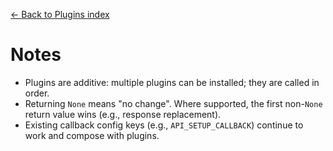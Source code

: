 [← Back to Plugins index](index.md)

# Notes
- Plugins are additive: multiple plugins can be installed; they are called in order.
- Returning `None` means "no change". Where supported, the first non-`None` return
  value wins (e.g., response replacement).
- Existing callback config keys (e.g., `API_SETUP_CALLBACK`) continue to work and
  compose with plugins.


